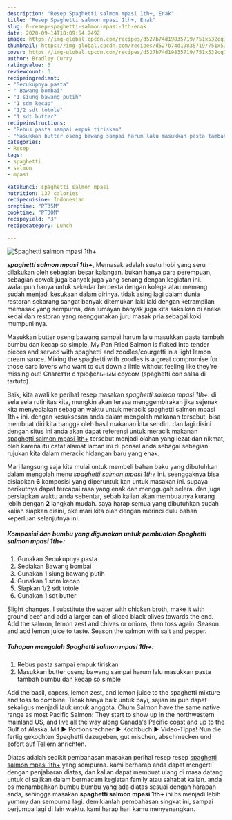 ```yaml
---
description: "Resep Spaghetti salmon mpasi 1th+, Enak"
title: "Resep Spaghetti salmon mpasi 1th+, Enak"
slug: 0-resep-spaghetti-salmon-mpasi-1th-enak
date: 2020-09-14T18:09:54.749Z
image: https://img-global.cpcdn.com/recipes/d527b74d19835719/751x532cq70/spaghetti-salmon-mpasi-1th-foto-resep-utama.jpg
thumbnail: https://img-global.cpcdn.com/recipes/d527b74d19835719/751x532cq70/spaghetti-salmon-mpasi-1th-foto-resep-utama.jpg
cover: https://img-global.cpcdn.com/recipes/d527b74d19835719/751x532cq70/spaghetti-salmon-mpasi-1th-foto-resep-utama.jpg
author: Bradley Curry
ratingvalue: 5
reviewcount: 3
recipeingredient:
- "Secukupnya pasta"
- " Bawang bombai"
- "1 siung bawang putih"
- "1 sdm kecap"
- "1/2 sdt totole"
- "1 sdt butter"
recipeinstructions:
- "Rebus pasta sampai empuk tiriskan"
- "Masukkan butter oseng bawang sampai harum lalu masukkan pasta tambah bumbu dan kecap so simple"
categories:
- Resep
tags:
- spaghetti
- salmon
- mpasi

katakunci: spaghetti salmon mpasi 
nutrition: 137 calories
recipecuisine: Indonesian
preptime: "PT35M"
cooktime: "PT30M"
recipeyield: "3"
recipecategory: Lunch

---
```



![Spaghetti salmon mpasi 1th+](https://img-global.cpcdn.com/recipes/d527b74d19835719/751x532cq70/spaghetti-salmon-mpasi-1th-foto-resep-utama.jpg)

<b><i>spaghetti salmon mpasi 1th+</i></b>, Memasak adalah suatu hobi yang seru dilakukan oleh sebagian besar kalangan. bukan hanya para perempuan, sebagian cowok juga banyak juga yang senang dengan kegiatan ini. walaupun hanya untuk sekedar berpesta dengan kolega atau memang sudah menjadi kesukaan dalam dirinya. tidak asing lagi dalam dunia restoran sekarang sangat banyak ditemukan laki laki dengan ketrampilan memasak yang sempurna, dan lumayan banyak juga kita saksikan di aneka kedai dan restoran yang menggunakan juru masak pria sebagai koki mumpuni nya.

Masukkan butter oseng bawang sampai harum lalu masukkan pasta tambah bumbu dan kecap so simple. My Pan Fried Salmon is flaked into tender pieces and served with spaghetti and zoodles/courgetti in a light lemon cream sauce. Mixing the spaghetti with zoodles is a great compromise for those carb lovers who want to cut down a little without feeling like they&#39;re missing out! Спагетти с трюфельным соусом (spaghetti con salsa di tartufo).

Baik, kita awali ke perihal resep masakan <i>spaghetti salmon mpasi 1th+</i>. di sela sela rutinitas kita, mungkin akan terasa menggembirakan jika sejenak kita menyediakan sebagian waktu untuk meracik spaghetti salmon mpasi 1th+ ini. dengan kesuksesan anda dalam mengolah makanan tersebut, bisa membuat diri kita bangga oleh hasil makanan kita sendiri. dan lagi disini dengan situs ini anda akan dapat referensi untuk meracik makanan <u>spaghetti salmon mpasi 1th+</u> tersebut menjadi olahan yang lezat dan nikmat, oleh karena itu catat alamat laman ini di ponsel anda sebagai sebagian rujukan kita dalam meracik hidangan baru yang enak.


Mari langsung saja kita mulai untuk membeli bahan baku yang dibutuhkan dalam mengolah menu <u><i>spaghetti salmon mpasi 1th+</i></u> ini. seenggaknya bisa disiapkan <b>6</b> komposisi yang diperuntuk kan untuk masakan ini. supaya berikutnya dapat tercapai rasa yang enak dan menggugah selera. dan juga persiapkan waktu anda sebentar, sebab kalian akan membuatnya kurang lebih dengan <b>2</b> langkah mudah. saya harap semua yang dibutuhkan sudah kalian siapkan disini, oke mari kita olah dengan merinci dulu bahan keperluan selanjutnya ini.

<!--inarticleads1-->

##### Komposisi dan bumbu yang digunakan untuk pembuatan Spaghetti salmon mpasi 1th+:

1. Gunakan Secukupnya pasta
1. Sediakan  Bawang bombai
1. Gunakan 1 siung bawang putih
1. Gunakan 1 sdm kecap
1. Siapkan 1/2 sdt totole
1. Gunakan 1 sdt butter


Slight changes, I substitute the water with chicken broth, make it with ground beef and add a larger can of sliced black olives towards the end. Add the salmon, lemon zest and chives or onions, then toss again. Season and add lemon juice to taste. Season the salmon with salt and pepper. 

<!--inarticleads2-->

##### Tahapan mengolah Spaghetti salmon mpasi 1th+:

1. Rebus pasta sampai empuk tiriskan
1. Masukkan butter oseng bawang sampai harum lalu masukkan pasta tambah bumbu dan kecap so simple


Add the basil, capers, lemon zest, and lemon juice to the spaghetti mixture and toss to combine. Tidak hanya baik untuk bayi, sajian ini pun dapat sekaligus menjadi lauk untuk anggota. Chum Salmon have the same native range as most Pacific Salmon: They start to show up in the northwestern mainland US, and live all the way along Canada&#39;s Pacific coast and up to the Gulf of Alaska. Mit ► Portionsrechner ► Kochbuch ► Video-Tipps! Nun die fertig gekochten Spaghetti dazugeben, gut mischen, abschmecken und sofort auf Tellern anrichten. 

Diatas adalah sedikit pembahasan masakan perihal resep resep <u>spaghetti salmon mpasi 1th+</u> yang sempurna. kami berharap anda dapat mengerti dengan penjabaran diatas, dan kalian dapat membuat ulang di masa datang untuk di sajikan dalam bermacam kegiatan family atau sahabat kalian. anda bs menambahkan bumbu bumbu yang ada diatas sesuai dengan harapan anda, sehingga masakan <b>spaghetti salmon mpasi 1th+</b> ini bs menjadi lebih yummy dan sempurna lagi. demikianlah pembahasan singkat ini, sampai berjumpa lagi di lain waktu. kami harap hari kamu menyenangkan.
